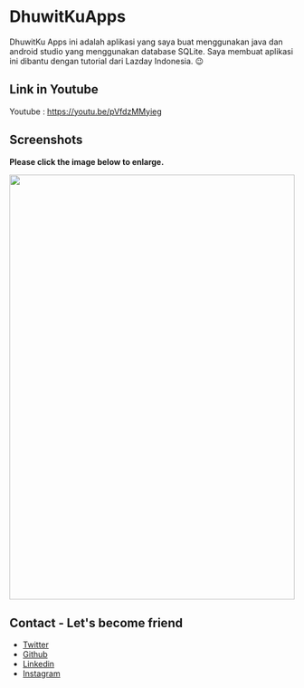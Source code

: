 # DhuwitKuApps
DhuwitKu Apps ini adalah aplikasi yang saya buat menggunakan java dan android studio yang menggunakan database SQLite. Saya membuat aplikasi ini dibantu dengan tutorial dari Lazday Indonesia. 😉

## Link in Youtube

Youtube : https://youtu.be/pVfdzMMyieg

## Screenshots

**Please click the image below to enlarge.**

<img src="https://github.com/kangadit/DhuwitKuApps/blob/master/Screenshots/20200515_083848.jpg" height="750" width="100%" hspace="0">


## Contact - Let's become friend
- [Twitter](https://twitter.com/kngadt)
- [Github](https://github.com/kangadit)
- [Linkedin](https://www.linkedin.com/in/tri-aditya-n-728a0019a)
- [Instagram](https://www.instagram.com/kangadit._) 

